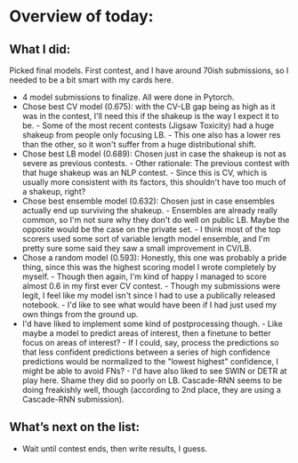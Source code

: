 # Overview of today: 
## What I did:  
Picked final models. First contest, and I have around 70ish submissions, so I needed to be a bit smart with my cards here.
- 4 model submissions to finalize. All were done in Pytorch.
- Chose best CV model (0.675): with the CV-LB gap being as high as it was in the contest, I'll need this if the shakeup is the way I expect it to be.
      - Some of the most recent contests (Jigsaw Toxicity) had a huge shakeup from people only focusing LB.
      - This one also has a lower res than the other, so it won't suffer from a huge distributional shift.
- Chose best LB model (0.689): Chosen just in case the shakeup is not as severe as previous contests.
      - Other rationale: The previous contest with that huge shakeup was an NLP contest. 
      - Since this is CV, which is usually more consistent with its factors, this shouldn't have too much of a shakeup, right?
- Chose best ensemble model (0.632): Chosen just in case ensembles actually end up surviving the shakeup.
      - Ensembles are already really common, so I'm not sure why they don't do well on public LB. Maybe the opposite would be the case on the private set.
      - I think most of the top scorers used some sort of variable length model ensemble, and I'm pretty sure some said they saw a small improvement in CV/LB.
- Chose a random model (0.593): Honestly, this one was probably a pride thing, since this was the highest scoring model I wrote completely by myself.
      - Though then again, I'm kind of happy I managed to score almost 0.6 in my first ever CV contest. 
      - Though my submissions were legit, I feel like my model isn't since I had to use a publically released notebook. 
      - I'd like to see what would have been if I had just used my own things from the ground up.
- I'd have liked to implement some kind of postprocessing though. 
      - Like maybe a model to predict areas of interest, then a finetune to better focus on areas of interest?
      - If I could, say, process the predictions so that less confident predictions between a series of high confidence predictions would be normalized to the "lowest highest" confidence, I might be able to avoid FNs?
      - I'd have also liked to see SWIN or DETR at play here. Shame they did so poorly on LB. Cascade-RNN seems to be doing freakishly well, though (according to 2nd place, they are using a Cascade-RNN submission).
## What’s next on the list:
- Wait until contest ends, then write results, I guess.
